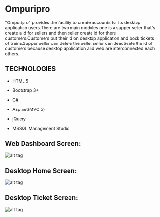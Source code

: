 # Ompuripro
"Ompuripro" provides the facility to create accounts for its desktop application users.There are two main modules one is a supper seller that's create a id for sellers and then seller create id for there customers.Customers put their id on desktop application and book tickets of trains.Supper seller can delete the seller.seller can deactivate the id of customers because desktop application and web are interconnected each others.


## TECHNOLOGIES ##

- HTML 5

- Bootstrap 3+

- C# 

- Asp.net(MVC 5)

- jQuery

- MSSQL Management Studio


## Web Dashboard Screen: ##

![alt tag](https://cloud.githubusercontent.com/assets/23236948/19966804/39c2bfac-a1ef-11e6-8fa7-36e656f1fbc9.png)

## Desktop Home Screen: ##

![alt tag](https://cloud.githubusercontent.com/assets/23236948/19966981/115d61a6-a1f0-11e6-98e6-3e30166fa9d8.png)

## Desktop Ticket Screen: ##

![alt tag](https://cloud.githubusercontent.com/assets/23236948/19966985/14150b92-a1f0-11e6-8595-04332d8ee645.png)